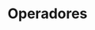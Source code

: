 ---
title: 'Operadores'
technology: 'JavaScript'
description: 'Introducción a la técnica de compilación dinámica Just in Time.'
pubDate: 'Jul 22 2024'
heroImage: '/JavaScript.jpg'
---